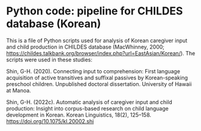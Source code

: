 # Python code: pipeline for CHILDES database (Korean)

This is a file of Python scripts used for analysis of Korean caregiver input and child production in CHILDES database (MacWhinney, 2000; https://childes.talkbank.org/browser/index.php?url=EastAsian/Korean/). The scripts were used in these studies:

Shin, G-H. (2020). Connecting input to comprehension: First language acquisition of active transitives and suffixal passives by Korean-speaking preschool children. Unpublished doctoral dissertation. University of Hawaii at Manoa.

Shin, G-H. (2022c). Automatic analysis of caregiver input and child production: Insight into corpus-based research on child language development in Korean. Korean Linguistics, 18(2), 125–158. https://doi.org/10.1075/kl.20002.shi
